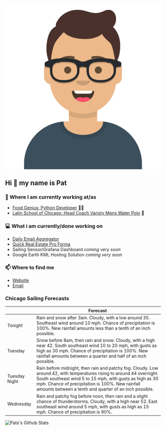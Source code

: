 [![Social banner for p-j-falconer](https://raw.githubusercontent.com/P-J-FALCONER/P-J-FALCONER/master/assets/avataaars.svg)](https://patfalconer.com/)
## Hi :wave: my name is Pat

### 💼 Where I am currently working at/as
- [Food Genius: Python Developer](https://getfoodgenius.com/) 🍔🐍
- [Latin School of Chicago: Head Coach Varisty Mens Water Polo](https://www.latinschool.org/) 🤽


### 💻 What i am currently/done working on
 - [Daily Email Aggregator](https://github.com/P-J-FALCONER/dott_daily_mail)
 - [Quick Real Estate Pro Forma](https://github.com/P-J-FALCONER/henry)
 - Sailing Sensor/Grafana Dashboard *coming very soon*
 - Google Earth KML Hosting Solution *coming very soon*

### 📫 Where to find me
 - [Website](https://patfalconer.com/)
 - [Email](mailto:patrick.j.falconer@gmail.com)


### Chicago Sailing Forecasts
|   | Forecast  |
|---|---|
| Tonight | Rain and snow after 3am. Cloudy, with a low around 35. Southeast wind around 10 mph. Chance of precipitation is 100%. New rainfall amounts less than a tenth of an inch possible. |
| Tuesday | Snow before 8am, then rain and snow. Cloudy, with a high near 42. South southeast wind 10 to 20 mph, with gusts as high as 30 mph. Chance of precipitation is 100%. New rainfall amounts between a quarter and half of an inch possible. |
| Tuesday Night | Rain before midnight, then rain and patchy fog. Cloudy. Low around 42, with temperatures rising to around 44 overnight. South southeast wind 5 to 15 mph, with gusts as high as 30 mph. Chance of precipitation is 100%. New rainfall amounts between a tenth and quarter of an inch possible. |
| Wednesday | Rain and patchy fog before noon, then rain and a slight chance of thunderstorms. Cloudy, with a high near 52. East southeast wind around 5 mph, with gusts as high as 15 mph. Chance of precipitation is 90%. |

![Pats's Github Stats](https://github-readme-stats.vercel.app/api?username=p-j-falconer&show_icons=true&theme=radical)
